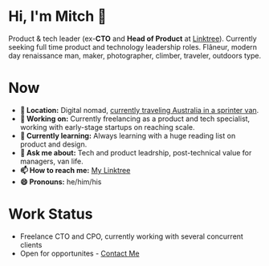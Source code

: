 # Hi, I'm Mitch 👋
Product & tech leader (ex-**CTO** and **Head of Product** at [Linktree](https://linktr.ee/)). Currently seeking full time product and technology leadership roles. Flâneur, modern day renaissance man, maker, photographer, climber, traveler, outdoors type.

# Now
- **📍 Location:** Digital nomad, [currently traveling Australia in a sprinter van](https://www.itinerantadventure.com/).
- **🔭 Working on:** Currently freelancing as a product and tech specialist, working with early-stage startups on reaching scale.
- **🌱 Currently learning:** Always learning with a huge reading list on product and design.
- **💬 Ask me about:** Tech and product leadrship, post-technical value for managers, van life.
- **📫 How to reach me:** [My Linktree](https://linktr.ee/mitchmalone)
- **😄 Pronouns:** he/him/his

# Work Status
- Freelance CTO and CPO, currently working with several concurrent clients
- Open for opportunites - [Contact Me](https://linktr.ee/mitchmalone)